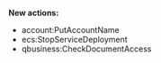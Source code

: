 **New actions:**

- account:PutAccountName
- ecs:StopServiceDeployment
- qbusiness:CheckDocumentAccess
